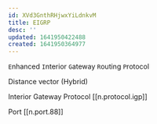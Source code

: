 ```yaml
---
id: XVd3GnthRHjwxYiLdnkvM
title: EIGRP
desc: ''
updated: 1641950422488
created: 1641950364977
---
```


`E`nhanced `I`nterior `G`ateway `R`outing `P`rotocol

Distance vector (Hybrid)

Interior Gateway Protocol [[n.protocol.igp]]

Port [[n.port.88]]
